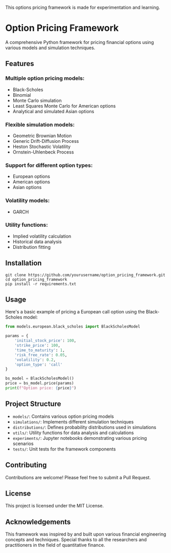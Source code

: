 This options pricing framework is made for experimentation and learning.

# Option Pricing Framework
A comprehensive Python framework for pricing financial options using various models and simulation techniques.

## Features
### Multiple option pricing models:
- Black-Scholes
- Binomial
- Monte Carlo simulation
- Least Squares Monte Carlo for American options
- Analytical and simulated Asian options

### Flexible simulation models:
- Geometric Brownian Motion
- Generic Drift-Diffusion Process
- Heston Stochastic Volatility
- Ornstein-Uhlenbeck Process

### Support for different option types:
- European options
- American options
- Asian options

### Volatility models:
- GARCH

### Utility functions:
- Implied volatility calculation
- Historical data analysis
- Distribution fitting

## Installation
```
git clone https://github.com/yourusername/option_pricing_framework.git
cd option_pricing_framework
pip install -r requirements.txt
```

## Usage
Here's a basic example of pricing a European call option using the Black-Scholes model:
```python
from models.european.black_scholes import BlackScholesModel

params = {
    'initial_stock_price': 100,
    'strike_price': 100,
    'time_to_maturity': 1,
    'risk_free_rate': 0.05,
    'volatility': 0.2,
    'option_type': 'call'
}

bs_model = BlackScholesModel()
price = bs_model.price(params)
print(f"Option price: {price}")
```

## Project Structure
- `models/`: Contains various option pricing models
- `simulations/`: Implements different simulation techniques
- `distributions/`: Defines probability distributions used in simulations
- `utils/`: Utility functions for data analysis and calculations
- `experiments/`: Jupyter notebooks demonstrating various pricing scenarios
- `tests/`: Unit tests for the framework components

## Contributing
Contributions are welcome! Please feel free to submit a Pull Request.

## License
This project is licensed under the MIT License.

## Acknowledgements
This framework was inspired by and built upon various financial engineering concepts and techniques. Special thanks to all the researchers and practitioners in the field of quantitative finance.